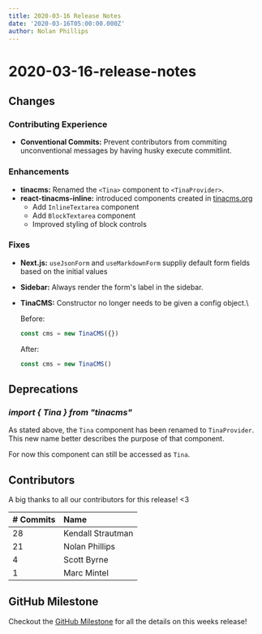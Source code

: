 ```yaml
---
title: 2020-03-16 Release Notes
date: '2020-03-16T05:00:00.000Z'
author: Nolan Phillips
---
```


# 2020-03-16-release-notes

## Changes

### Contributing Experience

* **Conventional Commits:** Prevent contributors from commiting unconventional messages by having husky execute commitlint.

### Enhancements

* **tinacms:** Renamed the `<Tina>` component to `<TinaProvider>`.
* **react-tinacms-inline:** introduced components created in [tinacms.org](http://github.com/tinacms/tinacms/org)
  * Add `InlineTextarea` component
  * Add `BlockTextarea` component
  * Improved styling of block controls

### Fixes

* **Next.js:** `useJsonForm` and `useMarkdownForm` suppliy default form fields based on the initial values
* **Sidebar:** Always render the form's label in the sidebar.
* **TinaCMS:** Constructor no longer needs to be given a config object.\

   Before:

  ```javascript
  const cms = new TinaCMS({})
  ```

  After:

  ```javascript
  const cms = new TinaCMS()
  ```

## Deprecations

### _import { Tina } from "tinacms"_

As stated above, the `Tina` component has been renamed to `TinaProvider`. This new name better describes the purpose of that component.

For now this component can still be accessed as `Tina`.

## Contributors

A big thanks to all our contributors for this release! &lt;3

| \# Commits | Name |
| :--- | :--- |
| 28 | Kendall Strautman |
| 21 | Nolan Phillips |
| 4 | Scott Byrne |
| 1 | Marc Mintel |

## GitHub Milestone

Checkout the [GitHub Milestone](https://github.com/tinacms/tinacms/milestone/16?closed=1) for all the details on this weeks release!

